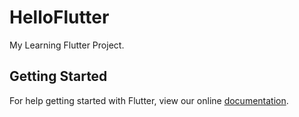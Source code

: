 # HelloFlutter

My Learning Flutter Project.

## Getting Started

For help getting started with Flutter, view our online
[documentation](http://flutter.io/).
